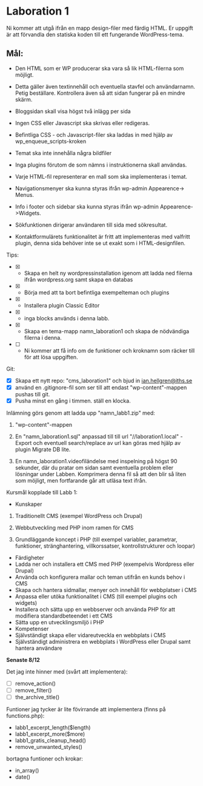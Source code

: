 # Laboration 1

Ni kommer att utgå ifrån en mapp design-filer med färdig HTML. Er uppgift är att förvandla den statiska koden till ett fungerande WordPress-tema.

## Mål:
- Den HTML som er WP producerar ska vara så lik HTML-filerna som möjligt.

- Detta gäller även textinnehåll och eventuella stavfel och användarnamn. Petig beställare. Kontrollera även så att sidan fungerar på en mindre skärm.

- Bloggsidan skall visa högst två inlägg per sida

- Ingen CSS eller Javascript ska skrivas eller redigeras.

- Befintliga CSS - och Javascript-filer ska laddas in med hjälp av wp_enqueue_scripts-kroken

- Temat ska inte innehålla några bildfiler

- Inga plugins förutom de som nämns i instruktionerna skall användas.

- Varje HTML-fil representerar en mall som ska implementeras i temat.

- Navigationsmenyer ska kunna styras ifrån wp-admin Appearence-> Menus.

- Info i footer och sidebar ska kunna styras ifrån wp-admin Appearence->Widgets.

- Sökfunktionen dirigerar användaren till sida med sökresultat.

- Kontaktformulärets funktionalitet är fritt att implementeras med valfritt plugin, denna sida behöver inte se ut exakt som i HTML-designfilen.

Tips:

- [x]  - Skapa en helt ny wordpressinstallation igenom att ladda ned filerna ifrån wordpress.org samt skapa en databas
- [x]  - Börja med att ta bort befintliga exempelteman och plugins
- [x]  - Installera plugin Classic Editor
- [x]  - inga blocks används i denna labb.
- [x]  - Skapa en tema-mapp namn_laboration1 och skapa de nödvändiga filerna i denna.
- [ ]  - Ni kommer att få info om de funktioner och kroknamn som räcker till för att lösa uppgiften.

Git:
- [x]  Skapa ett nytt repo: "cms_laboration1" och bjud in ian.hellgren@iths.se
- [x]  använd en .gitignore-fil som ser till att endast "wp-content"-mappen pushas till git.
- [x]  Pusha minst en gång i timmen. ställ en klocka.

Inlämning görs genom att ladda upp "namn_labb1.zip" med:

1. "wp-content"-mappen

2. En "namn_laboration1.sql" anpassad till till url "//laboration1.local" - Export och eventuell search/replace av url kan göras med hjälp av plugin Migrate DB lite.

3. En namn_laboration1.videofiländelse med inspelning på högst 90 sekunder, där du pratar om sidan samt eventuella problem eller lösningar under Labben. Komprimera denna fil så att den blir så liten som möjligt, men fortfarande går att utläsa text ifrån.

Kursmål kopplade till Labb 1:

- Kunskaper

1. Traditionellt CMS (exempel WordPress och Drupal)

3. Webbutveckling med PHP inom ramen för CMS

4. Grundläggande koncept i PHP (till exempel variabler, parametrar, funktioner, stränghantering, villkorssatser, kontrollstrukturer och loopar)

- Färdigheter
- Ladda ner och installera ett CMS med PHP (exempelvis Wordpress eller Drupal)
- Använda och konfigurera mallar och teman utifrån en kunds behov i CMS
- Skapa och hantera sidmallar, menyer och innehåll för webbplatser i CMS
- Anpassa eller utöka funktionalitet i CMS (till exempel plugins och widgets)
- Installera och sätta upp en webbserver och använda PHP för att modifiera standardbeteendet i ett CMS
- Sätta upp en utvecklingsmiljö i PHP
- Kompetenser
- Självständigt skapa eller vidareutveckla en webbplats i CMS
- Självständigt administrera en webbplats i WordPress eller Drupal samt hantera användare

__Senaste 8/12__

Det jag inte hinner med (svårt att implementera):

- [ ]  remove_action()
- [ ]  remove_filter()
- [ ]  the_archive_title()

Funtioner jag tycker är lite fövirrande att implementera (finns på functions.php):

- labb1_excerpt_length($length)
- labb1_excerpt_more($more)
- labb1_gratis_cleanup_head()
- remove_unwanted_styles()

bortagna funtioner och krokar:

- in_array()
- date()
